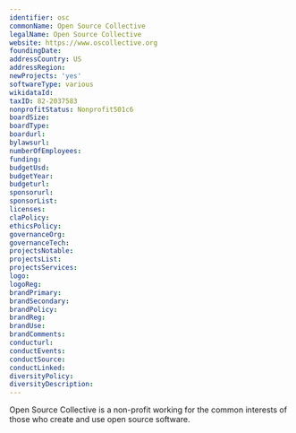 ```yaml
---
identifier: osc
commonName: Open Source Collective
legalName: Open Source Collective
website: https://www.oscollective.org
foundingDate:
addressCountry: US
addressRegion:
newProjects: 'yes'
softwareType: various
wikidataId:
taxID: 82-2037583
nonprofitStatus: Nonprofit501c6
boardSize:
boardType:
boardurl:
bylawsurl:
numberOfEmployees:
funding:
budgetUsd:
budgetYear:
budgeturl:
sponsorurl:
sponsorList:
licenses:
claPolicy:
ethicsPolicy:
governanceOrg:
governanceTech:
projectsNotable:
projectsList:
projectsServices:
logo:
logoReg:
brandPrimary:
brandSecondary:
brandPolicy:
brandReg:
brandUse:
brandComments:
conducturl:
conductEvents:
conductSource:
conductLinked:
diversityPolicy:
diversityDescription:
---
```


Open Source Collective is a non-profit working for the common interests of those who create and use open source software.
